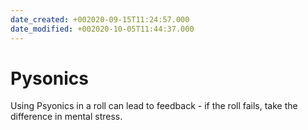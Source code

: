 ```yaml
---
date_created: +002020-09-15T11:24:57.000
date_modified: +002020-10-05T11:44:37.000
---
```


# Pysonics

Using Psyonics in a roll can lead to feedback - if the roll fails, take the difference in mental stress.
